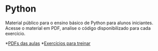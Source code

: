 # Python
Material público para o ensino básico de Python para alunos iniciantes. Acesse o material em PDF, analise o código disponibilizado para cada exercício.

*[PDFs das aulas](aulas-pdf)
*[Exercícios para treinar](exercicios)
